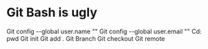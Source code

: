 # Git Bash is ugly
Git config --global user.name ""
Git config --global user.email ""
Cd:\
pwd
Git init
Git add .
Git Branch
Git checkout
Git remote
